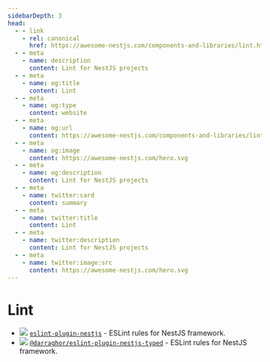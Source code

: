 ```yaml
---
sidebarDepth: 3
head:
  - - link
    - rel: canonical
      href: https://awesome-nestjs.com/components-and-libraries/lint.html
  - - meta
    - name: description
      content: Lint for NestJS projects
  - - meta
    - name: og:title
      content: Lint
  - - meta
    - name: og:type
      content: website
  - - meta
    - name: og:url
      content: https://awesome-nestjs.com/components-and-libraries/lint.html
  - - meta
    - name: og:image
      content: https://awesome-nestjs.com/hero.svg
  - - meta
    - name: og:description
      content: Lint for NestJS projects
  - - meta
    - name: twitter:card
      content: summary
  - - meta
    - name: twitter:title
      content: Lint
  - - meta
    - name: twitter:description
      content: Lint for NestJS projects
  - - meta
    - name: twitter:image:src
      content: https://awesome-nestjs.com/hero.svg
---
```


# Lint

- ![](https://img.shields.io/github/stars/unlight/eslint-plugin-nestjs.svg?style=flat-square) [`eslint-plugin-nestjs`](https://github.com/unlight/eslint-plugin-nestjs) - ESLint rules for NestJS framework.
- ![](https://img.shields.io/github/stars/darraghoriordan/eslint-plugin-nestjs-typed.svg?style=flat-square) [`@darraghor/eslint-plugin-nestjs-typed`](https://github.com/darraghoriordan/eslint-plugin-nestjs-typed) - ESLint rules for NestJS framework.
